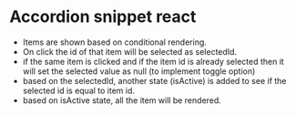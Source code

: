 # Accordion snippet react

-   Items are shown based on conditional rendering.
-   On click the id of that item will be selected as selectedId.
-   if the same item is clicked and if the item id is already selected then it will set the selected value as null (to implement toggle option)
-   based on the selectedId, another state (isActive) is added to see if the selected id is equal to item id.
-   based on isActive state, all the item will be rendered.
